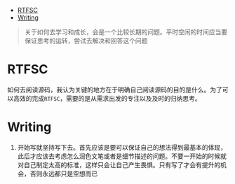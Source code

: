 
<!-- toc orderedList:0 -->

- [RTFSC](#rtfsc)
- [Writing](#writing)

<!-- tocstop -->

> 关于如何去学习和成长，会是一个比较长期的问题。平时空闲的时间应当要保证思考的运转，尝试去解决和回答这个问题

# RTFSC

如何去阅读源码，我认为关键的地方在于明确自己阅读源码的目的是什么。为了可以高效的完成`RTFSC`，需要的是从需求出发的专注以及及时的归纳思考。

# Writing

1. 开始写就坚持写下去。首先应该是要可以保证自己的想法得到最基本的体现，此后才应该去考虑怎么润色文笔或者是细节描述的问题。不要一开始的时候就对自己制定太高的标准，这样只会让自己产生畏惧。只有写了才会有提升的机会，否则永远都只是空想而已
